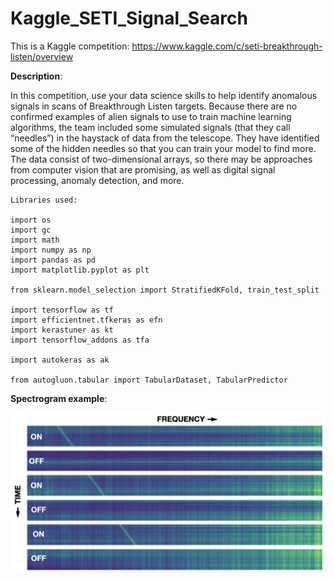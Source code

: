 # Kaggle_SETI_Signal_Search

This is a Kaggle competition: https://www.kaggle.com/c/seti-breakthrough-listen/overview

**Description**:

In this competition, use your data science skills to help identify anomalous signals in scans of Breakthrough Listen targets.
Because there are no confirmed examples of alien signals to use to train machine learning algorithms, the team included some simulated signals (that they call “needles”) in the haystack of data from the telescope.
They have identified some of the hidden needles so that you can train your model to find more.
The data consist of two-dimensional arrays, so there may be approaches from computer vision that are promising, as well as digital signal processing, anomaly detection, and more.
```
Libraries used:

import os
import gc
import math
import numpy as np
import pandas as pd
import matplotlib.pyplot as plt

from sklearn.model_selection import StratifiedKFold, train_test_split

import tensorflow as tf
import efficientnet.tfkeras as efn
import kerastuner as kt
import tensorflow_addons as tfa

import autokeras as ak

from autogluon.tabular import TabularDataset, TabularPredictor
```
**Spectrogram example**:

![SETI Signal](https://github.com/GaetanPelletier/Kaggle_SETI_Signal_Search/blob/main/SETI_signal.png)
